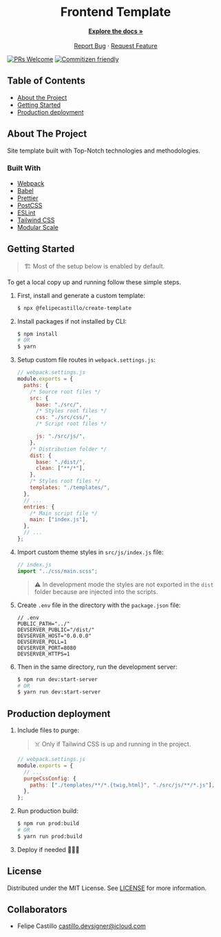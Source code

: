 <!-- PROJECT LOGO -->
<p align="center">
  <h1 align="center"><b>Frontend Template</b></h1>

  <p align="center">
    <a href="https://github.com/iamfelipe/static-boilerplate"><strong>Explore the docs »</strong></a>
    <br />
    <br />
    <a href="https://github.com/iamfelipe/static-boilerplate/issues">Report Bug</a>
    ·
    <a href="https://github.com/iamfelipe/static-boilerplate/issues">Request Feature</a>
  </p>
</p>

[![PRs Welcome](https://img.shields.io/badge/PRs-welcome-brightgreen.svg?style=flat-square)](http://makeapullrequest.com)
[![Commitizen friendly](https://img.shields.io/badge/commitizen-friendly-brightgreen.svg?style=flat-square)](http://commitizen.github.io/cz-cli/)

<!-- TABLE OF CONTENTS -->

## Table of Contents

- [About the Project](#about-the-project)
- [Getting Started](#getting-started)
- [Production deployment](#production-deployment)

<!-- ABOUT THE PROJECT -->

## About The Project

Site template built with Top-Notch technologies and methodologies.

### Built With

- [Webpack](https://babeljs.io)
- [Babel](https://tailwindcss.com)
- [Prettier](https://prettier.io)
- [PostCSS](https://postcss.org)
- [ESLint](https://eslint.org)
- [Tailwind CSS](https://tailwindcss.com)
- [Modular Scale](https://github.com/modularscale/modularscale-sass)

<!-- GETTING STARTED -->

## Getting Started

> 🏗 Most of the setup below is enabled by default.

To get a local copy up and running follow these simple steps.

1. First, install and generate a custom template:

   ```sh
   $ npx @felipecastillo/create-template
   ```

2. Install packages if not installed by CLI:

   ```sh
   $ npm install
   # OR
   $ yarn
   ```

3. Setup custom file routes in `webpack.settings.js`:

   ```javascript
   // webpack.settings.js
   module.exports = {
     paths: {
       /* Source root files */
       src: {
         base: "./src/",
         /* Styles root files */
         css: "./src/css/",
         /* Script root files */

         js: "./src/js/",
       },
       /* Distribution folder */
       dist: {
         base: "./dist/",
         clean: ["**/*"],
       },
       /* Styles root files */
       templates: "./templates/",
     },
     // ...
     entries: {
       /* Main script file */
       main: ["index.js"],
     },
     // ...
   };
   ```

4. Import custom theme styles in `src/js/index.js` file:

   ```javascript
   // index.js
   import "../css/main.scss";
   ```

   > ⚠️ In development mode the styles are not exported in the `dist` folder because are injected into the scripts.️

5. Create `.env` file in the directory with the `package.json` file:

   ```
   // .env
   PUBLIC_PATH="../"
   DEVSERVER_PUBLIC="/dist/"
   DEVSERVER_HOST="0.0.0.0"
   DEVSERVER_POLL=1
   DEVSERVER_PORT=8080
   DEVSERVER_HTTPS=1
   ```

6. Then in the same directory, run the development server:
   ```sh
   $ npm run dev:start-server
   # OR
   $ yarn run dev:start-server
   ```

<!-- PRODUCTION DEPLOYMENT -->

## Production deployment

1. Include files to purge:

   > ☠️ Only if Tailwind CSS is up and running in the project.

   ```javascript
   // webpack.settings.js
   module.exports = {
     // ...
     purgeCssConfig: {
       paths: ["./templates/**/*.{twig,html}", "./src/js/**/*.js"],
     },
   };
   ```

2. Run production build:

   ```sh
   $ npm run prod:build
   # OR
   $ yarn run prod:build
   ```

3. Deploy if needed 🚀🚀🚀

## License

Distributed under the MIT License. See [LICENSE](https://github.com/iamfelipe/static-boilerplate/blob/master/LICENSE) for more information.

## Collaborators

- Felipe Castillo <castillo.devsigner@icloud.com>
